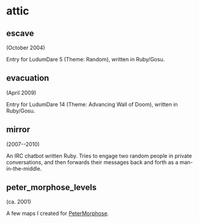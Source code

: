 # attic

## escave
(October 2004)

Entry for LudumDare 5 (Theme: Random), written in Ruby/Gosu.

## evacuation
(April 2009)

Entry for LudumDare 14 (Theme: Advancing Wall of Doom), written in Ruby/Gosu.

## mirror
(2007--2010)

An IRC chatbot written Ruby. Tries to engage two random people in private conversations, and then forwards their messages back and forth as a man-in-the-middle.

## peter_morphose_levels
(ca. 2001)

A few maps I created for [PeterMorphose](https://github.com/jlnr/PeterMorphose).
